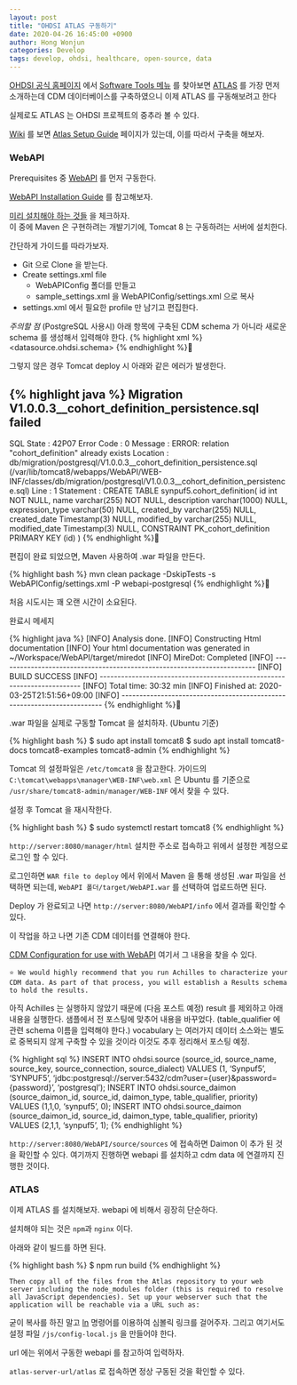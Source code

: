 ```yaml
---
layout: post
title: "OHDSI ATLAS 구동하기"
date: 2020-04-26 16:45:00 +0900
author: Hong Wonjun
categories: Develop
tags: develop, ohdsi, healthcare, open-source, data
---
```


[OHDSI 공식 홈페이지](https://www.ohdsi.org) 에서 [Software Tools 메뉴](https://www.ohdsi.org/analytic-tools/) 를 찾아보면 [ATLAS](https://github.com/OHDSI/Atlas) 를 가장 먼저 소개하는데 CDM 데이터베이스를 구축하였으니 이제 ATLAS 를 구동해보려고 한다

실제로도 ATLAS 는 OHDSI 프로젝트의 중추라 볼 수 있다.

[Wiki](https://github.com/OHDSI/Atlas/wiki) 를 보면 [Atlas Setup Guide](https://github.com/OHDSI/Atlas/wiki/Atlas-Setup-Guide) 페이지가 있는데, 이를 따라서 구축을 해보자.

### WebAPI 
Prerequisites 중 [WebAPI](https://github.com/OHDSI/WebAPI) 를 먼저 구동한다.

[WebAPI Installation Guide](https://github.com/OHDSI/WebAPI/wiki/WebAPI-Installation-Guide) 를 참고해보자.

[미리 설치해야 하는 것들](https://github.com/OHDSI/WebAPI/wiki/WebAPI-Installation-Guide#software) 을 체크하자.  
이 중에 Maven 은 구현하려는 개발기기에, Tomcat 8 는 구동하려는 서버에 설치한다.

간단하게 가이드를 따라가보자.
- Git 으로 Clone 을 받는다.
- Create settings.xml file
  - WebAPIConfig 폴더를 만들고
  - sample_settings.xml 을 WebAPIConfig/settings.xml 으로 복사
- settings.xml 에서 필요한 profile 만 남기고 편집한다.

*주의할 점* (PostgreSQL 사용시) 아래 항목에 구축된 CDM schema 가 아니라 새로운 schema 를 생성해서 입력해야 한다.
{% highlight xml %}
<datasource.ohdsi.schema>
{% endhighlight %}

그렇지 않은 경우 Tomcat deploy 시 아래와 같은 에러가 발생한다.

{% highlight java %}
Migration V1.0.0.3__cohort_definition_persistence.sql failed
------------------------------------------------------------
SQL State  : 42P07
Error Code : 0
Message    : ERROR: relation "cohort_definition" already exists
Location   : db/migration/postgresql/V1.0.0.3__cohort_definition_persistence.sql (/var/lib/tomcat8/webapps/WebAPI/WEB-INF/classes/db/migration/postgresql/V1.0.0.3__cohort_definition_persistence.sql)
Line       : 1
Statement  : CREATE TABLE synpuf5.cohort_definition(
	id int NOT NULL,
	name varchar(255) NOT NULL,
	description varchar(1000) NULL,
	expression_type varchar(50) NULL,
	created_by varchar(255) NULL,
	created_date Timestamp(3) NULL,
	modified_by varchar(255) NULL,
	modified_date Timestamp(3) NULL,
	CONSTRAINT PK_cohort_definition PRIMARY KEY (id)
)
{% endhighlight %}

편집이 완료 되었으면, Maven 사용하여 .war 파일을 만든다.

{% highlight bash %}
mvn clean package -DskipTests -s WebAPIConfig/settings.xml -P webapi-postgresql
{% endhighlight %}

처음 시도시는 꽤 오랜 시간이 소요된다.

완료시 메세지

{% highlight java %}
[INFO] Analysis done.
[INFO] Constructing Html documentation
[INFO] Your html documentation was generated in ~/Workspace/WebAPI/target/miredot
[INFO] MireDot: Completed
[INFO] ------------------------------------------------------------------------
[INFO] BUILD SUCCESS
[INFO] ------------------------------------------------------------------------
[INFO] Total time:  30:32 min
[INFO] Finished at: 2020-03-25T21:51:56+09:00
[INFO] ------------------------------------------------------------------------
{% endhighlight %}

.war 파일을 실제로 구동할 Tomcat 을 설치하자.
(Ubuntu 기준)

{% highlight bash %}
$ sudo apt install tomcat8
$ sudo apt install tomcat8-docs tomcat8-examples tomcat8-admin
{% endhighlight %}

Tomcat 의 설정파일은 `/etc/tomcat8` 을 참고한다.
가이드의 `C:\tomcat\webapps\manager\WEB-INF\web.xml` 은 Ubuntu 를 기준으로 `/usr/share/tomcat8-admin/manager/WEB-INF` 에서 찾을 수 있다.

설정 후 Tomcat 을 재시작한다.

{% highlight bash %}
$ sudo systemctl restart tomcat8
{% endhighlight %}

`http://server:8080/manager/html` 
설치한 주소로 접속하고 위에서 설정한 계정으로 로그인 할 수 있다.

로그인하면 `WAR file to deploy` 에서 위에서 Maven 을 통해 생성된 .war 파일을 선택하면 되는데,
`WebAPI 폴더/target/WebAPI.war` 를 선택하여 업로드하면 된다. 

Deploy 가 완료되고 나면 `http://server:8080/WebAPI/info` 에서 결과를 확인할 수 있다.

이 작업을 하고 나면 기존 CDM 데이터를 연결해야 한다.

[CDM Configuration for use with WebAPI](https://github.com/OHDSI/WebAPI/wiki/CDM-Configuration#cdm-configuration-for-use-with-webapi) 여기서 그 내용을 찾을 수 있다.

```
⭐️ We would highly recommend that you run Achilles to characterize your CDM data. As part of that process, you will establish a Results schema to hold the results. 
```

아직 Achilles 는 실행하지 않았기 때문에 (다음 포스트 예정) result 를 제외하고 아래 내용을 실행한다.
샘플에서 전 포스팅에 맞추어 내용을 바꾸었다. (table_qualifier 에 관련 schema 이름을 입력해야 한다.)
vocabulary 는 여러가지 데이터 소스와는 별도로 중복되지 않게 구축할 수 있을 것이라 이것도 추후 정리해서 포스팅 예정.

{% highlight sql %}
INSERT INTO ohdsi.source (source_id, source_name, source_key, source_connection, source_dialect) VALUES (1, ‘Synpuf5’, ‘SYNPUF5’, ‘jdbc:postgresql://server:5432/cdm?user={user}&password={password}’, ‘postgresql’);
INSERT INTO ohdsi.source_daimon (source_daimon_id, source_id, daimon_type, table_qualifier, priority) VALUES (1,1,0, ‘synpuf5’, 0);
INSERT INTO ohdsi.source_daimon (source_daimon_id, source_id, daimon_type, table_qualifier, priority) VALUES (2,1,1, ‘synpuf5’, 1);
{% endhighlight %}

`http://server:8080/WebAPI/source/sources` 에 접속하면 Daimon 이 추가 된 것을 확인할 수 있다.
여기까지 진행하면 webapi 를 설치하고 cdm data 에 연결까지 진행한 것이다.

### ATLAS 
이제 ATLAS 를 설치해보자.
webapi 에 비해서 굉장히 단순하다.

설치해야 되는 것은 `npm`과 `nginx` 이다.

아래와 같이 빌드를 하면 된다.

{% highlight bash %}
$ npm run build
{% endhighlight %}

```
Then copy all of the files from the Atlas repository to your web server including the node_modules folder (this is required to resolve all JavaScript dependencies). Set up your webserver such that the application will be reachable via a URL such as:
```

굳이 복사를 하진 말고 [ln](https://en.wikipedia.org/wiki/Ln_(Unix)) 명령어를 이용하여 심볼릭 링크를 걸어주자.
그리고 여기서도 설정 파일 `/js/config-local.js` 을 만들어야 한다. 

url 에는 위에서 구동한 webapi 를 참고하여 입력하자.

`atlas-server-url/atlas` 로 접속하면 정상 구동된 것을 확인할 수 있다.
